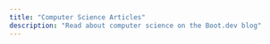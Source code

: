 ```yaml
---
title: "Computer Science Articles"
description: "Read about computer science on the Boot.dev blog"
---
```

